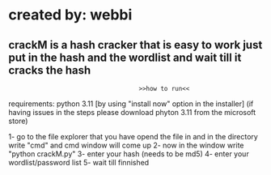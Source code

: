 # created by: webbi
crackM is a hash cracker that is easy to work just put in the hash and the wordlist and wait till it cracks the hash
----------------------------------------------------------------------------------------------------------------
                                        >>how to run<<
requirements:
python 3.11 [by using "install now" option in the installer] (if having issues in the steps please download phyton 3.11 from the microsoft store)

1- go to the file explorer that you have opend the file in and in the directory write "cmd" and cmd window will come up
2- now in the window write "python crackM.py"
3- enter your hash (needs to be md5)
4- enter your wordlist/password list
5- wait till finnished
